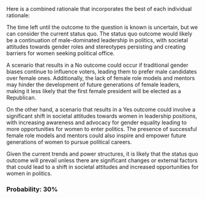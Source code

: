 Here is a combined rationale that incorporates the best of each individual rationale:

The time left until the outcome to the question is known is uncertain, but we can consider the current status quo. The status quo outcome would likely be a continuation of male-dominated leadership in politics, with societal attitudes towards gender roles and stereotypes persisting and creating barriers for women seeking political office.

A scenario that results in a No outcome could occur if traditional gender biases continue to influence voters, leading them to prefer male candidates over female ones. Additionally, the lack of female role models and mentors may hinder the development of future generations of female leaders, making it less likely that the first female president will be elected as a Republican.

On the other hand, a scenario that results in a Yes outcome could involve a significant shift in societal attitudes towards women in leadership positions, with increasing awareness and advocacy for gender equality leading to more opportunities for women to enter politics. The presence of successful female role models and mentors could also inspire and empower future generations of women to pursue political careers.

Given the current trends and power structures, it is likely that the status quo outcome will prevail unless there are significant changes or external factors that could lead to a shift in societal attitudes and increased opportunities for women in politics.

### Probability: 30%
